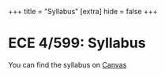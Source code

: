 +++
title = "Syllabus"
[extra]
hide = false
+++
# ECE 4/599: Syllabus

You can find the syllabus on [Canvas](https://canvas.oregonstate.edu/courses/1995803)
